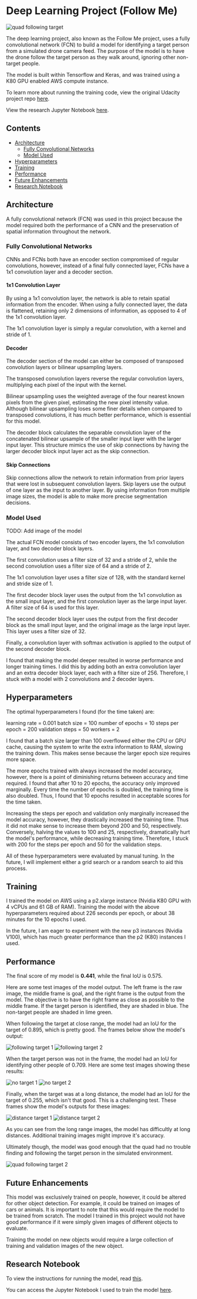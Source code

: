[//]: # (Image References)
[quad_following_1]: ./misc/quad_following_1.png
[quad_following_2]: ./misc/quad_following_2.png
[following_target_1]: ./misc/following_target_1.png
[following_target_2]: ./misc/following_target_2.png
[no_target_1]: ./misc/no_target_1.png
[no_target_2]: ./misc/no_target_2.png
[distance_target_1]: ./misc/distance_target_1.png
[distance_target_2]: ./misc/distance_target_2.png

# Deep Learning Project (Follow Me)

![quad following target][quad_following_1]

The deep learning project, also known as the Follow Me project, uses a fully convolutional network (FCN) to build a model for identifying a target person from a simulated drone camera feed. The purpose of the model is to have the drone follow the target person as they walk around, ignoring other non-target people.

The model is built within Tensorflow and Keras, and was trained using a K80 GPU enabled AWS compute instance.

To learn more about running the training code, view the original Udacity project repo [here](https://github.com/udacity/RoboND-DeepLearning-Project).

View the research Jupyter Notebook [here](RoboND-DeepLearning-Project/code/model_training.ipynb).

## Contents

- [Architecture](#architecture)
  - [Fully Convolutional Networks](#fully-convolutional-networks)
  - [Model Used](#model-used)
- [Hyperparameters](#hyperparameters)
- [Training](#training)
- [Performance](#performance)
- [Future Enhancements](#future-enhancements)
- [Research Notebook](#research-notebook)

## Architecture

A fully convolutional network (FCN) was used in this project because the model required both the performance of a CNN and the preservation of spatial information throughout the network.

### Fully Convolutional Networks

CNNs and FCNs both have an encoder section compromised of regular convolutions, however, instead of a final fully connected layer, FCNs have a 1x1 convolution layer and a decoder section.

#### 1x1 Convolution Layer

By using a 1x1 convolution layer, the network is able to retain spatial information from the encoder. When using a fully connected layer, the data is flattened, retaining only 2 dimensions of information, as opposed to 4 of the 1x1 convolution layer.

The 1x1 convolution layer is simply a regular convolution, with a kernel and stride of 1.

#### Decoder

The decoder section of the model can either be composed of transposed convolution layers or bilinear upsampling layers.

The transposed convolution layers reverse the regular convolution layers, multiplying each pixel of the input with the kernel.

Bilinear upsampling uses the weighted average of the four nearest known pixels from the given pixel, estimating the new pixel intensity value. Although bilinear upsampling loses some finer details when compared to transposed convolutions, it has much better performance, which is essential for this model.

The decoder block calculates the separable convolution layer of the concatenated bilinear upsample of the smaller input layer with the larger input layer. This structure mimics the use of skip connections by having the larger decoder block input layer act as the skip connection.

#### Skip Connections

Skip connections allow the network to retain information from prior layers that were lost in subsequent convolution layers. Skip layers use the output of one layer as the input to another layer. By using information from multiple image sizes, the model is able to make more precise segmentation decisions.

### Model Used

TODO: Add image of the model

The actual FCN model consists of two encoder layers, the 1x1 convolution layer, and two decoder block layers.

The first convolution uses a filter size of 32 and a stride of 2, while the second convolution uses a filter size of 64 and a stride of 2.

The 1x1 convolution layer uses a filter size of 128, with the standard kernel and stride size of 1.

The first decoder block layer uses the output from the 1x1 convolution as the small input layer, and the first convolution layer as the large input layer. A filter size of 64 is used for this layer.

The second decoder block layer uses the output from the first decoder block as the small input layer, and the original image as the large input layer. This layer uses a filter size of 32.

Finally, a convolution layer with softmax activation is applied to the output of the second decoder block.

I found that making the model deeper resulted in worse performance and longer training times. I did this by adding both an extra convolution layer and an extra decoder block layer, each with a filter size of 256. Therefore, I stuck with a model with 2 convolutions and 2 decoder layers.

## Hyperparameters

The optimal hyperparameters I found (for the time taken) are:

learning rate = 0.001
batch size = 100
number of epochs = 10
steps per epoch = 200
validation steps = 50
workers = 2

I found that a batch size larger than 100 overflowed either the CPU or GPU cache, causing the system to write the extra information to RAM, slowing the training down. This makes sense because the larger epoch size requires more space.

The more epochs trained with always increased the model accuracy, however, there is a point of diminishing returns between accuracy and time required. I found that after 10 to 20 epochs, the accuracy only improved marginally. Every time the number of epochs is doubled, the training time is also doubled. Thus, I found that 10 epochs resulted in acceptable scores for the time taken.

Increasing the steps per epoch and validation only marginally increased the model accuracy, however, they drastically increased the training time. Thus it did not make sense to increase them beyond 200 and 50, respectively. Conversely, halving the values to 100 and 25, respectively, dramatically hurt the model's performance, while decreasing training time. Therefore, I stuck with 200 for the steps per epoch and 50 for the validation steps.

All of these hyperparameters were evaluated by manual tuning. In the future, I will implement either a grid search or a random search to aid this process.

## Training

I trained the model on AWS using a p2.xlarge instance (Nvidia K80 GPU with 4 vCPUs and 61 GB of RAM). Training the model with the above hyperparameters required about 226 seconds per epoch, or about 38 minutes for the 10 epochs I used.

In the future, I am eager to experiment with the new p3 instances (Nvidia V100), which has much greater performance than the p2 (K80) instances I used.

## Performance

The final score of my model is **0.441**, while the final IoU is 0.575.

Here are some test images of the model output. The left frame is the raw image, the middle frame is goal, and the right frame is the output from the model. The objective is to have the right frame as close as possible to the middle frame. If the target person is identified, they are shaded in blue. The non-target people are shaded in lime green.

When following the target at close range, the model had an IoU for the target of 0.895, which is pretty good. The frames below show the model's output:

![following target 1][following_target_1]
![following target 2][following_target_2]

When the target person was not in the frame, the model had an IoU for identifying other people of 0.709. Here are some test images showing these results:

![no target 1][no_target_1]
![no target 2][no_target_2]

Finally, when the target was at a long distance, the model had an IoU for the target of 0.255, which isn't that good. This is a challenging test. These frames show the model's outputs for these images:

![distance target 1][distance_target_1]
![distance target 2][distance_target_2]

As you can see from the long range images, the model has difficultly at long distances. Additional training images might improve it's accuracy.

Ultimately though, the model was good enough that the quad had no trouble finding and following the target person in the simulated environment.

![quad following target 2][quad_following_2]

## Future Enhancements

This model was exclusively trained on people, however, it could be altered for other object detection. For example, it could be trained on images of cars or animals. It is important to note that this would require the model to be trained from scratch. The model I trained in this project would not have good performance if it were simply given images of different objects to evaluate.

Training the model on new objects would require a large collection of training and validation images of the new object.

## Research Notebook

To view the instructions for running the model, read [this](RoboND-DeepLearning-Project/README.md).

You can access the Jupyter Notebook I used to train the model [here](RoboND-DeepLearning-Project/code/model_training.ipynb).
